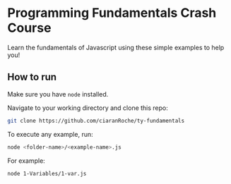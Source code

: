 # Programming Fundamentals Crash Course

Learn the fundamentals of Javascript using these simple examples to help you! 

## How to run 
Make sure you have `node` installed. 

Navigate to your working directory and clone this repo: 
```bash
git clone https://github.com/ciaranRoche/ty-fundamentals
```

To execute any example, run:
```bash
node <folder-name>/<example-name>.js
```

For example: 
```bash
node 1-Variables/1-var.js
```